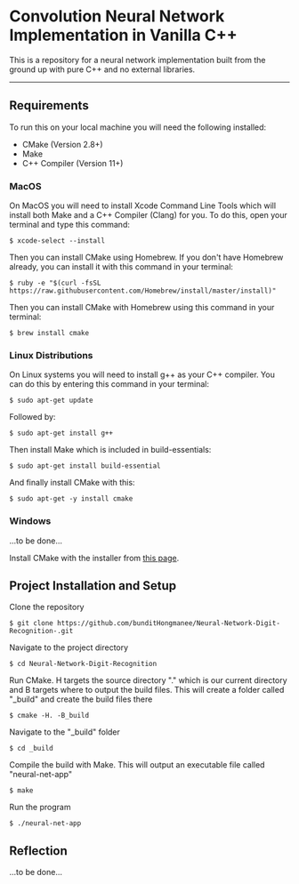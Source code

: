 # Convolution Neural Network Implementation in Vanilla C++

This is a repository for a neural network implementation built from the ground up with pure C++ and no external libraries. 
___
## Requirements
To run this on your local machine you will need the following installed:
* CMake (Version 2.8+)
* Make
* C++ Compiler (Version 11+)

### MacOS
On MacOS you will need to install Xcode Command Line Tools which will install both Make and a C++ Compiler (Clang) for you. To do this, open your terminal and type this command:
```
$ xcode-select --install
```
Then you can install CMake using Homebrew. If you don't have Homebrew already, you can install it with this command in your terminal:
```
$ ruby -e "$(curl -fsSL https://raw.githubusercontent.com/Homebrew/install/master/install)"
```
Then you can install CMake with Homebrew using this command in your terminal:
```
$ brew install cmake
```
### Linux Distributions
On Linux systems you will need to install g++ as your C++ compiler. You can do this by entering this command in your terminal:
```
$ sudo apt-get update
```
Followed by:
```
$ sudo apt-get install g++
```
Then install Make which is included in build-essentials:
```
$ sudo apt-get install build-essential
```
And finally install CMake with this:
```
$ sudo apt-get -y install cmake
```
### Windows
...to be done...

Install CMake with the installer from [this page](https://cmake.org/download/).

## Project Installation and Setup
Clone the repository
```
$ git clone https://github.com/bunditHongmanee/Neural-Network-Digit-Recognition-.git
```
Navigate to the project directory
```
$ cd Neural-Network-Digit-Recognition
```
Run CMake. H targets the source directory "." which is our current directory and B targets where to output the build files. This will create a folder called "_build" and create the build files there
```
$ cmake -H. -B_build
```
Navigate to the "_build" folder
```
$ cd _build
```
Compile the build with Make. This will output an executable file called "neural-net-app"
```
$ make
```
Run the program
```
$ ./neural-net-app
```

## Reflection
...to be done...
